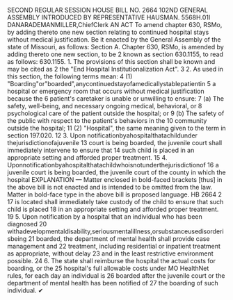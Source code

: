 SECOND REGULAR SESSION
HOUSE BILL NO. 2664
102ND GENERAL ASSEMBLY
INTRODUCED BY REPRESENTATIVE HAUSMAN.
5568H.01I DANARADEMANMILLER,ChiefClerk
AN ACT
To amend chapter 630, RSMo, by adding thereto one new section relating to continued
hospital stays without medical justification.
Be it enacted by the General Assembly of the state of Missouri, as follows:
Section A. Chapter 630, RSMo, is amended by adding thereto one new section, to be
2 known as section 630.1155, to read as follows:
630.1155. 1. The provisions of this section shall be known and may be cited as
2 the "End Hospital Institutionalization Act".
3 2. As used in this section, the following terms mean:
4 (1) "Boarding"or"boarded",anycontinuedstayofamedicallystablepatientin
5 a hospital or emergency room that occurs without medical justification because the
6 patient's caretaker is unable or unwilling to ensure:
7 (a) The safety, well-being, and necessary ongoing medical, behavioral, or
8 psychological care of the patient outside the hospital; or
9 (b) The safety of the public with respect to the patient's behaviors in the
10 community outside the hospital;
11 (2) "Hospital", the same meaning given to the term in section 197.020.
12 3. Upon notificationbyahospitalthatachildunder thejurisdictionofajuvenile
13 court is being boarded, the juvenile court shall immediately intervene to ensure that
14 such child is placed in an appropriate setting and afforded proper treatment.
15 4. Uponnotificationbyahospitalthatachildwhoisnotunderthejurisdictionof
16 a juvenile court is being boarded, the juvenile court of the county in which the hospital
EXPLANATION — Matter enclosed in bold-faced brackets [thus] in the above bill is not enacted and is
intended to be omitted from the law. Matter in bold-face type in the above bill is proposed language.
HB 2664 2
17 is located shall immediately take custody of the child to ensure that such child is placed
18 in an appropriate setting and afforded proper treatment.
19 5. Upon notification by a hospital that an individual who has been diagnosed
20 withadevelopmentaldisability,seriousmentalillness,orsubstanceusedisorderisbeing
21 boarded, the department of mental health shall provide case management and
22 treatment, including residential or inpatient treatment as appropriate, without delay
23 and in the least restrictive environment possible.
24 6. The state shall reimburse the hospital the actual costs for boarding, or the
25 hospital's full allowable costs under MO HealthNet rules, for each day an individual is
26 boarded after the juvenile court or the department of mental health has been notified of
27 the boarding of such individual.
✔
